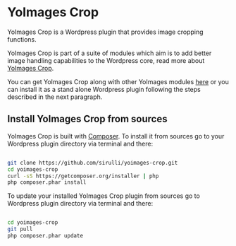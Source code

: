 # YoImages Crop

YoImages Crop is a Wordpress plugin that provides image cropping functions.

YoImages Crop is part of a suite of modules which aim is to add better image handling capabilities to the Wordpress core, read more about [YoImages Crop](https://github.com/sirulli/yoimages#image-cropping-tools "").

You can get YoImages Crop along with other YoImages modules [here](https://github.com/sirulli/yoimages "") or you can install it as a stand alone Wordpress plugin following the steps described in the next paragraph.

## Install YoImages Crop from sources

YoImages Crop is built with [Composer](https://getcomposer.org/ "").
To install it from sources go to your Wordpress plugin directory via terminal and there:

```sh

git clone https://github.com/sirulli/yoimages-crop.git
cd yoimages-crop
curl -sS https://getcomposer.org/installer | php
php composer.phar install

```


To update your installed YoImages Crop plugin from sources go to Wordpress plugin directory via terminal and there: 

```sh

cd yoimages-crop
git pull
php composer.phar update

```

